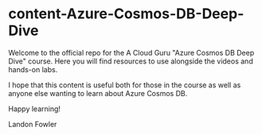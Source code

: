 # content-Azure-Cosmos-DB-Deep-Dive

Welcome to the official repo for the A Cloud Guru "Azure Cosmos DB Deep Dive" course. Here you will find resources to use alongside the videos and hands-on labs.

I hope that this content is useful both for those in the course as well as anyone else wanting to learn about Azure Cosmos DB.

Happy learning!

Landon Fowler

